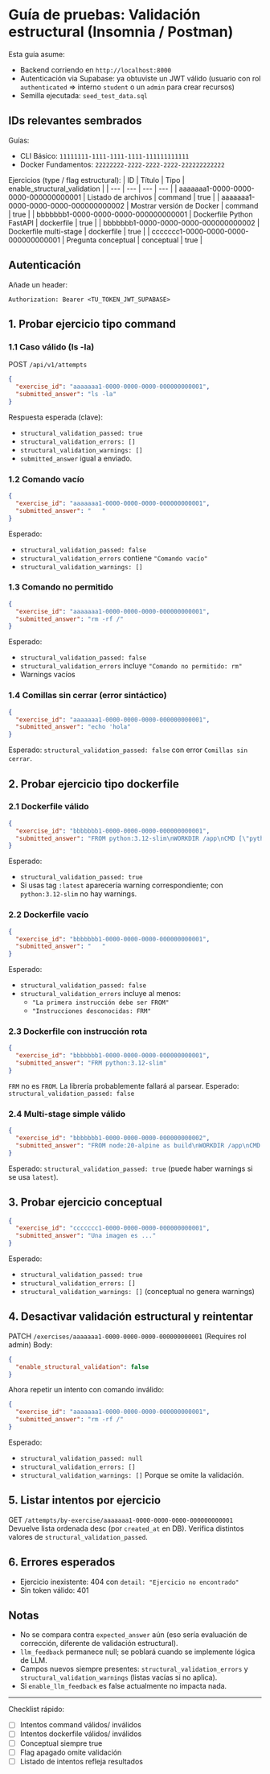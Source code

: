 # Guía de pruebas: Validación estructural (Insomnia / Postman)

Esta guía asume:
- Backend corriendo en `http://localhost:8000`
- Autenticación via Supabase: ya obtuviste un JWT válido (usuario con rol `authenticated` => interno `student` o un `admin` para crear recursos)
- Semilla ejecutada: `seed_test_data.sql`

## IDs relevantes sembrados
Guías:
- CLI Básico: `11111111-1111-1111-1111-111111111111`
- Docker Fundamentos: `22222222-2222-2222-2222-222222222222`

Ejercicios (type / flag estructural):
| ID | Título | Tipo | enable_structural_validation |
| --- | --- | --- | --- |
| aaaaaaa1-0000-0000-0000-000000000001 | Listado de archivos | command | true |
| aaaaaaa1-0000-0000-0000-000000000002 | Mostrar versión de Docker | command | true |
| bbbbbbb1-0000-0000-0000-000000000001 | Dockerfile Python FastAPI | dockerfile | true |
| bbbbbbb1-0000-0000-0000-000000000002 | Dockerfile multi-stage | dockerfile | true |
| ccccccc1-0000-0000-0000-000000000001 | Pregunta conceptual | conceptual | true |

## Autenticación
Añade un header:
```
Authorization: Bearer <TU_TOKEN_JWT_SUPABASE>
```

## 1. Probar ejercicio tipo command
### 1.1 Caso válido (ls -la)
POST `/api/v1/attempts`
```json
{
  "exercise_id": "aaaaaaa1-0000-0000-0000-000000000001",
  "submitted_answer": "ls -la"
}
```
Respuesta esperada (clave):
- `structural_validation_passed: true`
- `structural_validation_errors: []`
- `structural_validation_warnings: []`
- `submitted_answer` igual a enviado.

### 1.2 Comando vacío
```json
{
  "exercise_id": "aaaaaaa1-0000-0000-0000-000000000001",
  "submitted_answer": "   "
}
```
Esperado:
- `structural_validation_passed: false`
- `structural_validation_errors` contiene `"Comando vacío"`
- `structural_validation_warnings: []`

### 1.3 Comando no permitido
```json
{
  "exercise_id": "aaaaaaa1-0000-0000-0000-000000000001",
  "submitted_answer": "rm -rf /"
}
```
Esperado:
- `structural_validation_passed: false`
- `structural_validation_errors` incluye `"Comando no permitido: rm"`
- Warnings vacíos

### 1.4 Comillas sin cerrar (error sintáctico)
```json
{
  "exercise_id": "aaaaaaa1-0000-0000-0000-000000000001",
  "submitted_answer": "echo 'hola"
}
```
Esperado: `structural_validation_passed: false` con error `Comillas sin cerrar`.

## 2. Probar ejercicio tipo dockerfile
### 2.1 Dockerfile válido
```json
{
  "exercise_id": "bbbbbbb1-0000-0000-0000-000000000001",
  "submitted_answer": "FROM python:3.12-slim\nWORKDIR /app\nCMD [\"python\", \"--version\"]"
}
```
Esperado:
- `structural_validation_passed: true`
- Si usas tag `:latest` aparecería warning correspondiente; con `python:3.12-slim` no hay warnings.

### 2.2 Dockerfile vacío
```json
{
  "exercise_id": "bbbbbbb1-0000-0000-0000-000000000001",
  "submitted_answer": "   "
}
```
Esperado:
- `structural_validation_passed: false`
- `structural_validation_errors` incluye al menos:
  - `"La primera instrucción debe ser FROM"`
  - `"Instrucciones desconocidas: FRM"`

### 2.3 Dockerfile con instrucción rota
```json
{
  "exercise_id": "bbbbbbb1-0000-0000-0000-000000000001",
  "submitted_answer": "FRM python:3.12-slim"
}
```
`FRM` no es `FROM`. La librería probablemente fallará al parsear.
Esperado: `structural_validation_passed: false`

### 2.4 Multi-stage simple válido
```json
{
  "exercise_id": "bbbbbbb1-0000-0000-0000-000000000002",
  "submitted_answer": "FROM node:20-alpine as build\nWORKDIR /app\nCMD [\"node\", \"--version\"]\nFROM nginx:alpine\nCMD [\"nginx\", \"-g\", \"daemon off;\"]"
}
```
Esperado: `structural_validation_passed: true` (puede haber warnings si se usa `latest`).

## 3. Probar ejercicio conceptual
```json
{
  "exercise_id": "ccccccc1-0000-0000-0000-000000000001",
  "submitted_answer": "Una imagen es ..."
}
```
Esperado:
- `structural_validation_passed: true`
- `structural_validation_errors: []`
- `structural_validation_warnings: []` (conceptual no genera warnings)

## 4. Desactivar validación estructural y reintentar
PATCH `/exercises/aaaaaaa1-0000-0000-0000-000000000001`
(Requires rol admin) Body:
```json
{
  "enable_structural_validation": false
}
```
Ahora repetir un intento con comando inválido:
```json
{
  "exercise_id": "aaaaaaa1-0000-0000-0000-000000000001",
  "submitted_answer": "rm -rf /"
}
```
Esperado:
- `structural_validation_passed: null`
- `structural_validation_errors: []`
- `structural_validation_warnings: []`
Porque se omite la validación.

## 5. Listar intentos por ejercicio
GET `/attempts/by-exercise/aaaaaaa1-0000-0000-0000-000000000001`
Devuelve lista ordenada desc (por `created_at` en DB). Verifica distintos valores de `structural_validation_passed`.

## 6. Errores esperados
- Ejercicio inexistente: 404 con `detail: "Ejercicio no encontrado"`
- Sin token válido: 401

## Notas
- No se compara contra `expected_answer` aún (eso sería evaluación de corrección, diferente de validación estructural).
- `llm_feedback` permanece null; se poblará cuando se implemente lógica de LLM.
- Campos nuevos siempre presentes: `structural_validation_errors` y `structural_validation_warnings` (listas vacías si no aplica).
- Si `enable_llm_feedback` es false actualmente no impacta nada.

---
Checklist rápido:
- [ ] Intentos command válidos/ inválidos
- [ ] Intentos dockerfile válidos/ inválidos
- [ ] Conceptual siempre true
- [ ] Flag apagado omite validación
- [ ] Listado de intentos refleja resultados
